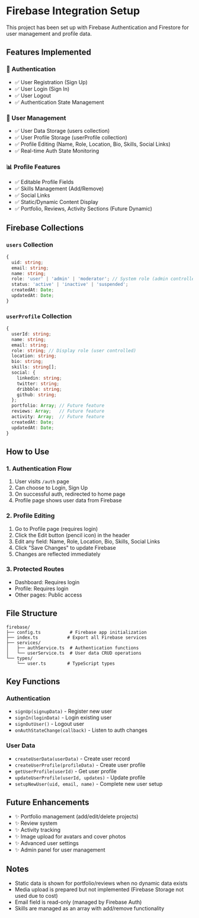 # Firebase Integration Setup

This project has been set up with Firebase Authentication and Firestore for user management and profile data.

## Features Implemented

### 🔐 Authentication
- ✅ User Registration (Sign Up)
- ✅ User Login (Sign In)
- ✅ User Logout
- ✅ Authentication State Management


### 👤 User Management
- ✅ User Data Storage (users collection)
- ✅ User Profile Storage (userProfile collection)
- ✅ Profile Editing (Name, Role, Location, Bio, Skills, Social Links)
- ✅ Real-time Auth State Monitoring

### 📊 Profile Features
- ✅ Editable Profile Fields
- ✅ Skills Management (Add/Remove)
- ✅ Social Links
- ✅ Static/Dynamic Content Display
- ✅ Portfolio, Reviews, Activity Sections (Future Dynamic)

## Firebase Collections

### `users` Collection
```typescript
{
  uid: string;
  email: string;
  name: string;
  role: 'user' | 'admin' | 'moderator'; // System role (admin controlled)
  status: 'active' | 'inactive' | 'suspended';
  createdAt: Date;
  updatedAt: Date;
}
```

### `userProfile` Collection
```typescript
{
  userId: string;
  name: string;
  email: string;
  role: string; // Display role (user controlled)
  location: string;
  bio: string;
  skills: string[];
  social: {
    linkedin: string;
    twitter: string;
    dribbble: string;
    github: string;
  };
  portfolio: Array; // Future feature
  reviews: Array;   // Future feature
  activity: Array;  // Future feature
  createdAt: Date;
  updatedAt: Date;
}
```

## How to Use

### 1. Authentication Flow
1. User visits `/auth` page
2. Can choose to Login, Sign Up
3. On successful auth, redirected to home page
4. Profile page shows user data from Firebase

### 2. Profile Editing
1. Go to Profile page (requires login)
2. Click the Edit button (pencil icon) in the header
3. Edit any field: Name, Role, Location, Bio, Skills, Social Links
4. Click "Save Changes" to update Firebase
5. Changes are reflected immediately

### 3. Protected Routes
- Dashboard: Requires login
- Profile: Requires login
- Other pages: Public access

## File Structure

```
firebase/
├── config.ts           # Firebase app initialization
├── index.ts           # Export all Firebase services
├── services/
│   ├── authService.ts  # Authentication functions
│   └── userService.ts  # User data CRUD operations
└── types/
    └── user.ts        # TypeScript types
```

## Key Functions

### Authentication
- `signUp(signupData)` - Register new user
- `signIn(loginData)` - Login existing user
- `signOutUser()` - Logout user
- `onAuthStateChange(callback)` - Listen to auth changes

### User Data
- `createUserData(userData)` - Create user record
- `createUserProfile(profileData)` - Create user profile
- `getUserProfile(userId)` - Get user profile
- `updateUserProfile(userId, updates)` - Update profile
- `setupNewUser(uid, email, name)` - Complete new user setup

## Future Enhancements
- ✨ Portfolio management (add/edit/delete projects)
- ✨ Review system
- ✨ Activity tracking
- ✨ Image upload for avatars and cover photos
- ✨ Advanced user settings
- ✨ Admin panel for user management

## Notes
- Static data is shown for portfolio/reviews when no dynamic data exists
- Media upload is prepared but not implemented (Firebase Storage not used due to cost)
- Email field is read-only (managed by Firebase Auth)
- Skills are managed as an array with add/remove functionality
